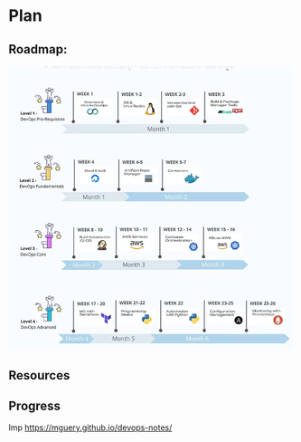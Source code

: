 # Plan

## Roadmap:

<img width="600" src="./images/dev_ops_roadmap.png">

## Resources

## Progress

Imp
https://mguery.github.io/devops-notes/
